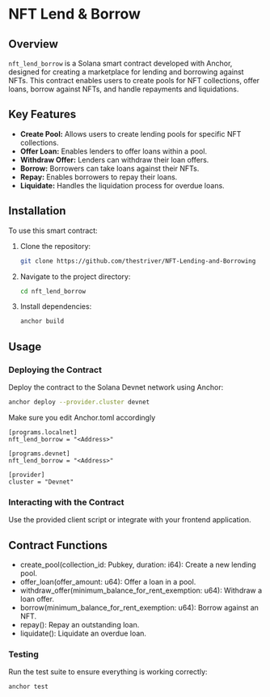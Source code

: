 # NFT Lend & Borrow

## Overview

`nft_lend_borrow` is a Solana smart contract developed with Anchor, designed for creating a marketplace for lending and borrowing against NFTs. This contract enables users to create pools for NFT collections, offer loans, borrow against NFTs, and handle repayments and liquidations.

## Key Features

- **Create Pool:** Allows users to create lending pools for specific NFT collections.
- **Offer Loan:** Enables lenders to offer loans within a pool.
- **Withdraw Offer:** Lenders can withdraw their loan offers.
- **Borrow:** Borrowers can take loans against their NFTs.
- **Repay:** Enables borrowers to repay their loans.
- **Liquidate:** Handles the liquidation process for overdue loans.

## Installation

To use this smart contract:

1. Clone the repository:
    ```bash
    git clone https://github.com/thestriver/NFT-Lending-and-Borrowing
    ```

2. Navigate to the project directory:
    ```bash
    cd nft_lend_borrow
    ```

3. Install dependencies:
    ```bash
    anchor build
    ```

## Usage

### Deploying the Contract

Deploy the contract to the Solana Devnet network using Anchor:

```bash
anchor deploy --provider.cluster devnet
```

Make sure you edit Anchor.toml accordingly
```
[programs.localnet]
nft_lend_borrow = "<Address>"

[programs.devnet]
nft_lend_borrow = "<Address>"

[provider]
cluster = "Devnet"
```

### Interacting with the Contract
Use the provided client script or integrate with your frontend application.

## Contract Functions
- create_pool(collection_id: Pubkey, duration: i64): Create a new lending pool.
- offer_loan(offer_amount: u64): Offer a loan in a pool.
- withdraw_offer(minimum_balance_for_rent_exemption: u64): Withdraw a loan offer.
- borrow(minimum_balance_for_rent_exemption: u64): Borrow against an NFT.
- repay(): Repay an outstanding loan.
- liquidate(): Liquidate an overdue loan.

### Testing
Run the test suite to ensure everything is working correctly:

```bash
anchor test
```